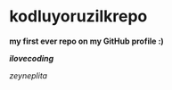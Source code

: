 # kodluyoruzilkrepo
**my first ever repo on my GitHub profile :)**


***ilovecoding***

*zeyneplita*